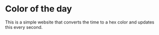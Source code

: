 # Color of the day
This is a simple website that converts the time to a hex color and updates this every second.